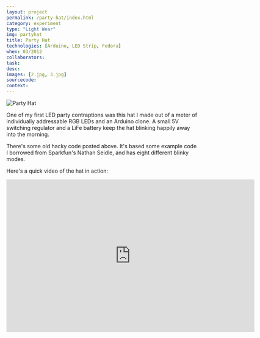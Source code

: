 ```yaml
---
layout: project
permalink: /party-hat/index.html 
category: experiment 
type: "Light Wear" 
img: partyhat
title: Party Hat
technologies: [Arduino, LED Strip, Fedora] 
when: 03/2012
collaborators: 
task: 
desc: 
images: [2.jpg, 3.jpg]
sourcecode:
context: 
---
```


![Party Hat](/images/{{page.img}}/big/1.jpg)

One of my first LED party contraptions was this hat I made out of a meter of individually addressable RGB LEDs and an Arduino clone. A small 5V switching regulator and a LiFe battery keep the hat blinking happily away into the morning.

There's some old hacky code posted above. It's based some example code I borrowed from Sparkfun's Nathan Seidle, and has eight different blinky modes.

Here's a quick video of the hat in action:

<iframe width="650" height="400" src="http://www.youtube.com/embed/6mXPC8GwuAs" frameborder="0" allowfullscreen></iframe>